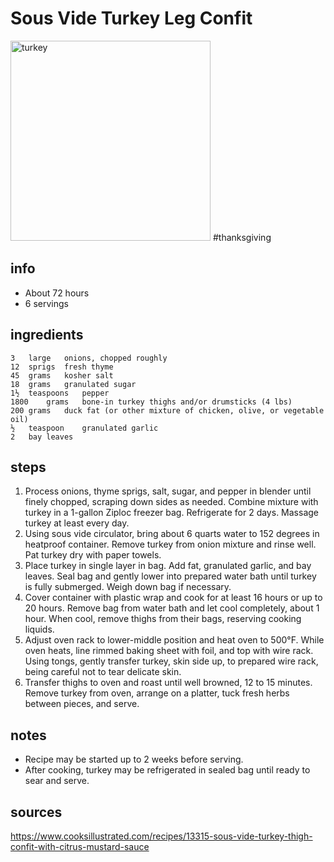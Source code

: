 # Sous Vide Turkey Leg Confit  
<img src="https://d3awvtnmmsvyot.cloudfront.net/api/file/9wpKlt3T2SMRNN6gmidQ/convert" alt="turkey" width="320"/>
#thanksgiving  

## info  
* About 72 hours  
* 6 servings  

## ingredients  
```
3	large	onions, chopped roughly
12	sprigs	fresh thyme
45	grams	kosher salt
18	grams	granulated sugar
1½	teaspoons	pepper
1800	grams	bone-in turkey thighs and/or drumsticks (4 lbs)
200	grams	duck fat (or other mixture of chicken, olive, or vegetable oil)
½	teaspoon	granulated garlic
2	bay leaves
```

## steps  
1. Process onions, thyme sprigs, salt, sugar, and pepper in blender until finely chopped, scraping down sides as needed. Combine mixture with turkey in a 1-gallon Ziploc freezer bag. Refrigerate for 2 days. Massage turkey at least every day.
2. Using sous vide circulator, bring about 6 quarts water to 152 degrees in heatproof container. Remove turkey from onion mixture and rinse well. Pat turkey dry with paper towels.
3. Place turkey in single layer in bag. Add fat, granulated garlic, and bay leaves. Seal bag and gently lower into prepared water bath until turkey is fully submerged. Weigh down bag if necessary.
4. Cover container with plastic wrap and cook for at least 16 hours or up to 20 hours. Remove bag from water bath and let cool completely, about 1 hour. When cool, remove thighs from their bags, reserving cooking liquids.
5. Adjust oven rack to lower-middle position and heat oven to 500°F. While oven heats, line rimmed baking sheet with foil, and top with wire rack. Using tongs, gently transfer turkey, skin side up, to prepared wire rack, being careful not to tear delicate skin.
6. Transfer thighs to oven and roast until well browned, 12 to 15 minutes. Remove turkey from oven, arrange on a platter, tuck fresh herbs between pieces, and serve.

## notes  
* Recipe may be started up to 2 weeks before serving.
* After cooking, turkey may be refrigerated in sealed bag until ready to sear and serve.

## sources   
https://www.cooksillustrated.com/recipes/13315-sous-vide-turkey-thigh-confit-with-citrus-mustard-sauce  
